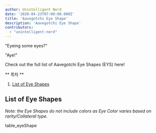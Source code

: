 ```yaml
---
author: Unintelligent Nerd
date: '2020-04-23T07:00:00.000Z'
title: 'Aavegotchi Eye Shape'
description: 'Aavegotchi Eye Shape'
contributors:
  - "unintelligent-nerd"
---
```


"Eyeing some eyes?"

"Aye!"

Check out the full list of Aavegotchi Eye Shapes (EYS) here!

<div class="contentsBox">

** 목차 **

<ol>
<li><a href=#list-of-eye-shapes>List of Eye Shapes</a></li>
</ol>

</div>

## List of Eye Shapes

*Note: the Eye Shapes do not include colors as Eye Color varies based on rarity/Collateral type.*

table_eyeShape

